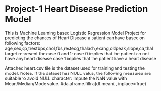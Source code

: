 # Project-1 Heart Disease Prediction Model
This is  Machine Learning based Logistic Regression Model Project for predicting the chances of Heart Disease a patient can have based on following factors:
age,sex,cp,trestbps,chol,fbs,restecg,thalach,exang,oldpeak,slope,ca,thal
target represent the case 0 and 1:
case 0 implies that the patient do not have any heart disease
case 1 implies that the patient have a heart disease

Attached heart.csv file is the dataset used for training and testing the model.
Notes:
If the dataset has NULL value, the following measures are suitable to avoid NULL character:
Impute the NaN value with Mean/Median/Mode value.
#dataframe.fillna(df.mean(), inplace=True)
